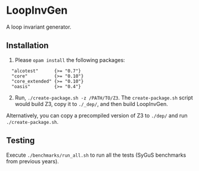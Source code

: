 # LoopInvGen

A loop invariant generator.

## Installation

1. Please `opam install` the following packages:
```
  "alcotest"      {>= "0.7"}
  "core"          {>= "0.10"}
  "core_extended" {>= "0.10"}
  "oasis"         {>= "0.4"}
```

2. Run, `./create-package.sh -z /PATH/TO/Z3`.
The `create-package.sh` script would build Z3, copy it to `./_dep/`, and then build LoopInvGen.

Alternatively, you can copy a precompiled version of Z3 to `./dep/` and run `./create-package.sh`.

## Testing

Execute `./benchmarks/run_all.sh` to run all the tests (SyGuS benchmarks from previous years).